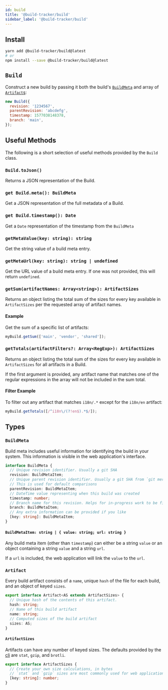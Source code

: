 ```yaml
---
id: build
title: '@build-tracker/build'
sidebar_label: '@build-tracker/build'
---
```


## Install

```sh
yarn add @build-tracker/build@latest
# or
npm install --save @build-tracker/build@latest
```

## `Build`

Construct a new build by passing it both the build's [`BuildMeta`](#buildmeta) and array of [`Artifact`s](#artifact):

```js
new Build({
  revision: '1234567',
  parentRevision: 'abcdefg',
  timestamp: 1577038148378,
  branch: 'main',
});
```

## Useful Methods

The following is a short selection of useful methods provided by the `Build` class.

### `Build.toJson()`

Returns a JSON representation of the Build.

### `get Build.meta(): BuildMeta`

Get a JSON representation of the full metadata of a Build.

### `get Build.timestamp(): Date`

Get a `Date` representation of the timestamp from the `BuildMeta`

### `getMetaValue(key: string): string`

Get the string value of a build meta entry.

### `getMetaUrl(key: string): string | undefined`

Get the URL value of a build meta entry. If one was not provided, this will return `undefined`.

### `getSum(artifactNames: Array<string>): ArtifactSizes`

Returns an object listing the total sum of the sizes for every key available in `ArtifactSizes` per the requested array of artifact names.

#### Example

Get the sum of a specific list of artifacts:

```js
myBuild.getSum(['main', 'vendor', 'shared']);
```

### `getTotals(artifactFilters?: Array<RegExp>): ArtifactSizes`

Returns an object listing the total sum of the sizes for every key available in `ArtifactSizes` for all artifacts in a Build.

If the first argument is provided, any artifact name that matches one of the regular expressions in the array will not be included in the sum total.

#### Filter Example

To filter out any artifact that matches `i18n/.*` except for the `i18n/en` artifact:

```js
myBuild.getTotals([/^i18n\/(?!en$).*$/]);
```

## Types

### `BuildMeta`

Build meta includes useful information for identifying the build in your system. This information is visible in the web application's interface.

```ts
interface BuildMeta {
  // Unique revision identifier. Usually a git SHA
  revision: BuildMetaItem;
  // Unique parent revision identifier. Usually a git SHA from `git merge-base $revision`.
  // This is used for default comparisons
  parentRevision: BuildMetaItem;
  // DateTime value representing when this build was created
  timestamp: number;
  // Branch name for this revision. Helps for in-progress work to be filtered from the default UI
  branch: BuildMetaItem;
  // Any extra information can be provided if you like
  [key: string]: BuildMetaItem;
}
```

#### `BuildMetaItem: string | { value: string; url: string }`

Any build meta item (other than `timestamp`) can either be a string `value` or an object containing a string `value` and a string `url`.

If a `url` is included, the web application will link the `value` to the `url`.

### `Artifact`

Every build artifact consists of a `name`, unique `hash` of the file for each build, and an object of keyed `sizes`.

```ts
export interface Artifact<AS extends ArtifactSizes> {
  // Unique hash of the contents of this artifact.
  hash: string;
  // Name of this build artifact
  name: string;
  // Computed sizes of the build artifact
  sizes: AS;
}
```

#### `ArtifactSizes`

Artifacts can have any number of keyed sizes. The defaults provided by the [cli](packages/cli.md) are `stat`, `gzip`, and `brotli`.

```ts
export interface ArtifactSizes {
  // Create your own size calculations, in bytes
  // `stat` and `gzip` sizes are most commonly used for web applications
  [key: string]: number;
}
```
